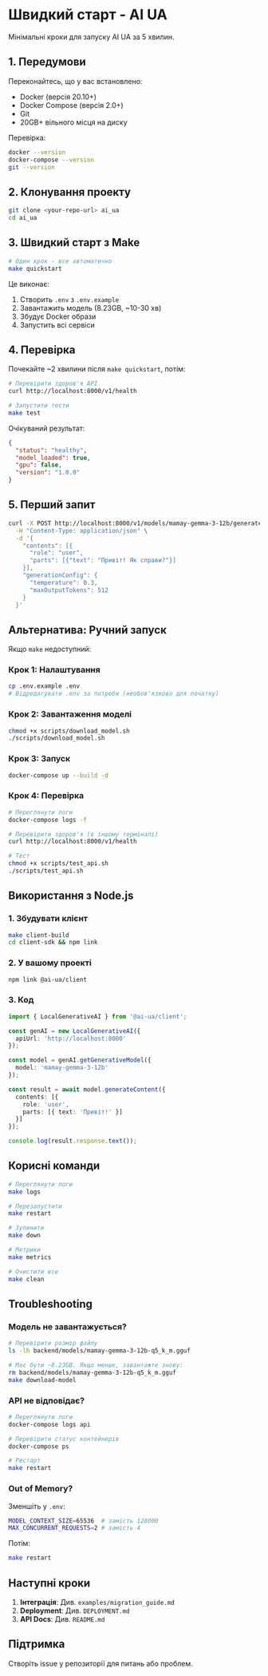 # Швидкий старт - AI UA

Мінімальні кроки для запуску AI UA за 5 хвилин.

## 1. Передумови

Переконайтесь, що у вас встановлено:
- Docker (версія 20.10+)
- Docker Compose (версія 2.0+)
- Git
- 20GB+ вільного місця на диску

Перевірка:
```bash
docker --version
docker-compose --version
git --version
```

## 2. Клонування проекту

```bash
git clone <your-repo-url> ai_ua
cd ai_ua
```

## 3. Швидкий старт з Make

```bash
# Один крок - все автоматично
make quickstart
```

Це виконає:
1. Створить `.env` з `.env.example`
2. Завантажить модель (8.23GB, ~10-30 хв)
3. Збудує Docker образи
4. Запустить всі сервіси

## 4. Перевірка

Почекайте ~2 хвилини після `make quickstart`, потім:

```bash
# Перевірити здоров'я API
curl http://localhost:8000/v1/health

# Запустити тести
make test
```

Очікуваний результат:
```json
{
  "status": "healthy",
  "model_loaded": true,
  "gpu": false,
  "version": "1.0.0"
}
```

## 5. Перший запит

```bash
curl -X POST http://localhost:8000/v1/models/mamay-gemma-3-12b/generateContent \
  -H "Content-Type: application/json" \
  -d '{
    "contents": [{
      "role": "user",
      "parts": [{"text": "Привіт! Як справи?"}]
    }],
    "generationConfig": {
      "temperature": 0.3,
      "maxOutputTokens": 512
    }
  }'
```

## Альтернатива: Ручний запуск

Якщо `make` недоступний:

### Крок 1: Налаштування

```bash
cp .env.example .env
# Відредагувати .env за потреби (необов'язково для початку)
```

### Крок 2: Завантаження моделі

```bash
chmod +x scripts/download_model.sh
./scripts/download_model.sh
```

### Крок 3: Запуск

```bash
docker-compose up --build -d
```

### Крок 4: Перевірка

```bash
# Переглянути логи
docker-compose logs -f

# Перевірити здоров'я (в іншому терміналі)
curl http://localhost:8000/v1/health

# Тест
chmod +x scripts/test_api.sh
./scripts/test_api.sh
```

## Використання з Node.js

### 1. Збудувати клієнт

```bash
make client-build
cd client-sdk && npm link
```

### 2. У вашому проекті

```bash
npm link @ai-ua/client
```

### 3. Код

```typescript
import { LocalGenerativeAI } from '@ai-ua/client';

const genAI = new LocalGenerativeAI({
  apiUrl: 'http://localhost:8000'
});

const model = genAI.getGenerativeModel({
  model: 'mamay-gemma-3-12b'
});

const result = await model.generateContent({
  contents: [{
    role: 'user',
    parts: [{ text: 'Привіт!' }]
  }]
});

console.log(result.response.text());
```

## Корисні команди

```bash
# Переглянути логи
make logs

# Перезапустити
make restart

# Зупинити
make down

# Метрики
make metrics

# Очистити все
make clean
```

## Troubleshooting

### Модель не завантажується?

```bash
# Перевірити розмір файлу
ls -lh backend/models/mamay-gemma-3-12b-q5_k_m.gguf

# Має бути ~8.23GB. Якщо менше, завантажте знову:
rm backend/models/mamay-gemma-3-12b-q5_k_m.gguf
make download-model
```

### API не відповідає?

```bash
# Переглянути логи
docker-compose logs api

# Перевірити статус контейнерів
docker-compose ps

# Рестарт
make restart
```

### Out of Memory?

Зменшіть у `.env`:
```bash
MODEL_CONTEXT_SIZE=65536  # замість 128000
MAX_CONCURRENT_REQUESTS=2 # замість 4
```

Потім:
```bash
make restart
```

## Наступні кроки

1. **Інтеграція**: Див. `examples/migration_guide.md`
2. **Deployment**: Див. `DEPLOYMENT.md`
3. **API Docs**: Див. `README.md`

## Підтримка

Створіть issue у репозиторії для питань або проблем.
